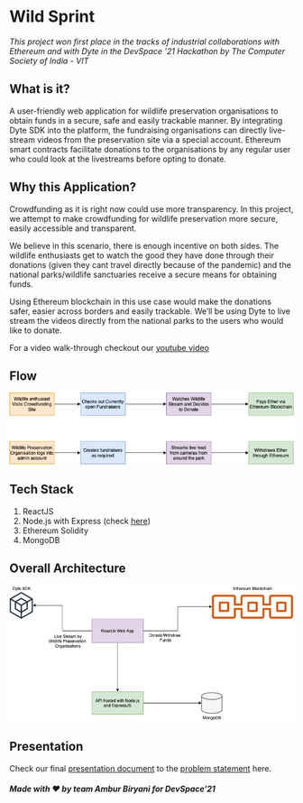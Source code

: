 # Wild Sprint

*This project won first place in the tracks of industrial collaborations with Ethereum and with Dyte in the DevSpace '21 Hackathon by The Computer Society of India - VIT*

## What is it?

A user-friendly web application for wildlife preservation organisations to obtain funds in a secure, safe and easily trackable manner. By integrating Dyte SDK into the platform, the fundraising organisations can directly live-stream videos from the preservation site via a special account. Ethereum smart contracts facilitate donations to the organisations by any regular user who could look at the livestreams before opting to donate.

## Why this Application?

Crowdfunding as it is right now could use more transparency. In this project, we attempt to make crowdfunding for wildlife preservation more secure, easily accessible and transparent.

We believe in this scenario, there is enough incentive on both sides. The wildlife enthusiasts get to watch the good they have done through their donations (given they cant travel directly because of the pandemic) and the national parks/wildlife sanctuaries receive a secure means for obtaining funds. 

Using Ethereum blockchain in this use case would make the donations safer, easier across borders and easily trackable. We’ll be using Dyte to live stream the videos directly from the national parks to the users who would like to donate.

For a video walk-through checkout our [youtube video](https://www.youtube.com/watch?v=izMW93BM-xs&t=2s)

## Flow

![](./assets/flowv2.png)


## Tech Stack

1. ReactJS
2. Node.js with Express (check [here](https://github.com/ambur-biryani/wild-sprint-backend))
3. Ethereum Solidity
4. MongoDB

## Overall Architecture

![](./assets/arch.png)


## Presentation

Check our final [presentation document](./assets/wildsprint_v3.pptx) to the [problem statement](assets/problem_statement.pdf) here.

##### Made with ❤  by team Ambur Biryani for DevSpace'21
